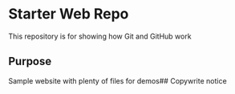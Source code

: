 # Starter Web Repo

This repository is for showing how Git and GitHub work

## Purpose

Sample website with plenty of files for demos## Copywrite notice